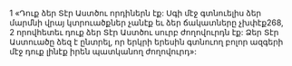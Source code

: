 1 «Դուք ձեր Տէր Աստծու որդիներն էք: Սգի մէջ գտնուելիս ձեր մարմնի վրայ կտրուածքներ չանէք եւ ձեր ճակատները չխփէք268, 2 որովհետեւ դուք ձեր Տէր Աստծու սուրբ ժողովուրդն էք: Ձեր Տէր Աստուածը ձեզ է ընտրել, որ երկրի երեսին գտնուող բոլոր ազգերի մէջ դուք լինէք իրեն պատկանող ժողովուրդ»:
